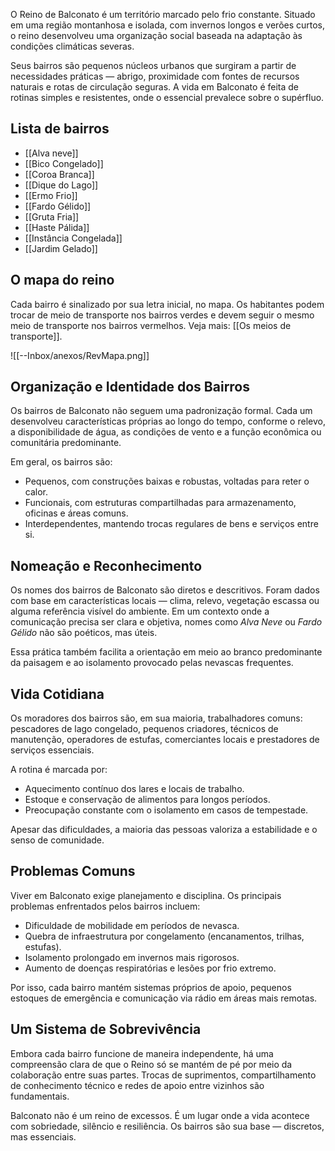 O Reino de Balconato é um território marcado pelo frio constante. Situado em uma região montanhosa e isolada, com invernos longos e verões curtos, o reino desenvolveu uma organização social baseada na adaptação às condições climáticas severas.

Seus bairros são pequenos núcleos urbanos que surgiram a partir de necessidades práticas — abrigo, proximidade com fontes de recursos naturais e rotas de circulação seguras. A vida em Balconato é feita de rotinas simples e resistentes, onde o essencial prevalece sobre o supérfluo.
## Lista de bairros

- [[Alva neve]]
- [[Bico Congelado]]
- [[Coroa Branca]]
- [[Dique do Lago]]
- [[Ermo Frio]]
- [[Fardo Gélido]]
- [[Gruta Fria]]
- [[Haste Pálida]]
- [[Instância Congelada]]
- [[Jardim Gelado]]


## O mapa do reino
Cada bairro é sinalizado por sua letra inicial, no mapa.
Os habitantes podem trocar de meio de transporte nos bairros verdes e devem seguir o mesmo meio de transporte nos bairros vermelhos. Veja mais: [[Os meios de transporte]].

![[--Inbox/anexos/RevMapa.png]]

## Organização e Identidade dos Bairros

Os bairros de Balconato não seguem uma padronização formal. Cada um desenvolveu características próprias ao longo do tempo, conforme o relevo, a disponibilidade de água, as condições de vento e a função econômica ou comunitária predominante.

Em geral, os bairros são:

- Pequenos, com construções baixas e robustas, voltadas para reter o calor.
- Funcionais, com estruturas compartilhadas para armazenamento, oficinas e áreas comuns.
- Interdependentes, mantendo trocas regulares de bens e serviços entre si.

## Nomeação e Reconhecimento

Os nomes dos bairros de Balconato são diretos e descritivos. Foram dados com base em características locais — clima, relevo, vegetação escassa ou alguma referência visível do ambiente. Em um contexto onde a comunicação precisa ser clara e objetiva, nomes como *Alva Neve* ou *Fardo Gélido* não são poéticos, mas úteis.

Essa prática também facilita a orientação em meio ao branco predominante da paisagem e ao isolamento provocado pelas nevascas frequentes.

## Vida Cotidiana

Os moradores dos bairros são, em sua maioria, trabalhadores comuns: pescadores de lago congelado, pequenos criadores, técnicos de manutenção, operadores de estufas, comerciantes locais e prestadores de serviços essenciais.

A rotina é marcada por:

- Aquecimento contínuo dos lares e locais de trabalho.
- Estoque e conservação de alimentos para longos períodos.
- Preocupação constante com o isolamento em casos de tempestade.

Apesar das dificuldades, a maioria das pessoas valoriza a estabilidade e o senso de comunidade.

## Problemas Comuns

Viver em Balconato exige planejamento e disciplina. Os principais problemas enfrentados pelos bairros incluem:

- Dificuldade de mobilidade em períodos de nevasca.
- Quebra de infraestrutura por congelamento (encanamentos, trilhas, estufas).
- Isolamento prolongado em invernos mais rigorosos.
- Aumento de doenças respiratórias e lesões por frio extremo.

Por isso, cada bairro mantém sistemas próprios de apoio, pequenos estoques de emergência e comunicação via rádio em áreas mais remotas.

## Um Sistema de Sobrevivência

Embora cada bairro funcione de maneira independente, há uma compreensão clara de que o Reino só se mantém de pé por meio da colaboração entre suas partes. Trocas de suprimentos, compartilhamento de conhecimento técnico e redes de apoio entre vizinhos são fundamentais.

Balconato não é um reino de excessos. É um lugar onde a vida acontece com sobriedade, silêncio e resiliência. Os bairros são sua base — discretos, mas essenciais.

